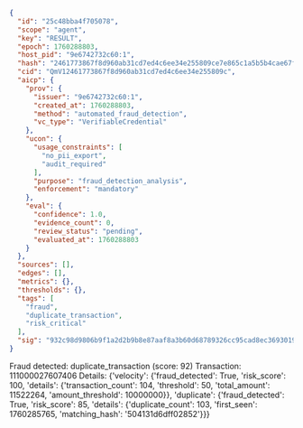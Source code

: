 ```json
{
  "id": "25c48bba4f705078",
  "scope": "agent",
  "key": "RESULT",
  "epoch": 1760288803,
  "host_pid": "9e6742732c60:1",
  "hash": "2461773867f8d960ab31cd7ed4c6ee34e255809ce7e865c1a5b5b4cae67fd97a",
  "cid": "QmV12461773867f8d960ab31cd7ed4c6ee34e255809c",
  "aicp": {
    "prov": {
      "issuer": "9e6742732c60:1",
      "created_at": 1760288803,
      "method": "automated_fraud_detection",
      "vc_type": "VerifiableCredential"
    },
    "ucon": {
      "usage_constraints": [
        "no_pii_export",
        "audit_required"
      ],
      "purpose": "fraud_detection_analysis",
      "enforcement": "mandatory"
    },
    "eval": {
      "confidence": 1.0,
      "evidence_count": 0,
      "review_status": "pending",
      "evaluated_at": 1760288803
    }
  },
  "sources": [],
  "edges": [],
  "metrics": {},
  "thresholds": {},
  "tags": [
    "fraud",
    "duplicate_transaction",
    "risk_critical"
  ],
  "sig": "932c98d9806b9f1a2d2b9b8e87aaf8a3b60d68789326cc95cad8ec3693019e37"
}
```

Fraud detected: duplicate_transaction (score: 92)
Transaction: 111000027607406
Details: {'velocity': {'fraud_detected': True, 'risk_score': 100, 'details': {'transaction_count': 104, 'threshold': 50, 'total_amount': 11522264, 'amount_threshold': 10000000}}, 'duplicate': {'fraud_detected': True, 'risk_score': 85, 'details': {'duplicate_count': 103, 'first_seen': 1760285765, 'matching_hash': '504131d6dff02852'}}}